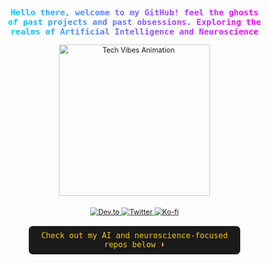 ###


<h3 align="center" style="font-family: 'Segoe UI', Tahoma, Geneva, Verdana, sans-serif; background: linear-gradient(90deg, #00cfff, #ff00ff); -webkit-background-clip: text; -webkit-text-fill-color: transparent;">
  <samp>
    Hello there, welcome to my GitHub! feel the ghosts of past projects and past obsessions. Exploring the realms of Artificial Intelligence and Neuroscience
  </samp>
</h3>

<p align="center">
  <img width="300" src="https://media1.giphy.com/media/v1.Y2lkPTc5MGI3NjExeTBwOHozMnQxbWEzcWJnMnB4NDE1b25nNTdzcXV2NTUxYXNxMW15aiZlcD12MV9pbnRlcm5hbF9naWZfYnlfaWQmY3Q9Zw/9fSlTJX91jWcvDvDsK/giphy.gif" alt="Tech Vibes Animation">
</p>

###

<p align="center">
  <a href="https://dev.to/kalyanamdewri" target="_blank">
    <img src="https://img.icons8.com/windows/32/ffffff/dev.png" alt="Dev.to">
  </a>
  <a href="https://twitter.com/kalyanamdewri" target="_blank">
    <img src="https://img.icons8.com/material-outlined/32/ffffff/twitter.png" alt="Twitter">
  </a>
  <a href="https://ko-fi.com/kalyanamdewri" target="_blank">
    <img src="https://img.icons8.com/pastel-glyph/32/ffffff/like--v1.png" alt="Ko-fi">
  </a>
</p>

<div align="center" style="padding: 10px; margin: 20px auto; max-width: 400px; background-color: #1a1a1a; border-radius: 8px;">
  <samp style="color: #f1c40f; font-size: 1.1em;">
    Check out my AI and neuroscience-focused repos below ⬇️
  </samp>
</div>
